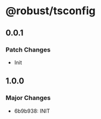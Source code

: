 # @robust/tsconfig

## 0.0.1

### Patch Changes

- Init

## 1.0.0

### Major Changes

- 6b9b938: INIT

